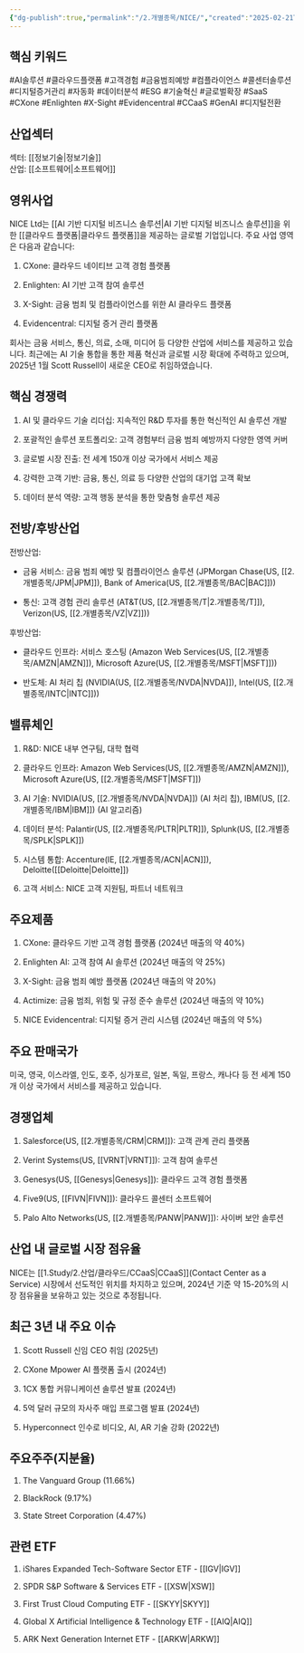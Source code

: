 ```yaml
---
{"dg-publish":true,"permalink":"/2.개별종목/NICE/","created":"2025-02-21T10:59:04.762+09:00","updated":"2025-06-03T20:06:00.323+09:00"}
---
```


## 핵심 키워드

#AI솔루션 #클라우드플랫폼 #고객경험 #금융범죄예방 #컴플라이언스 #콜센터솔루션 #디지털증거관리 #자동화 #데이터분석 #ESG #기술혁신 #글로벌확장 #SaaS #CXone #Enlighten #X-Sight #Evidencentral #CCaaS #GenAI #디지털전환

## 산업섹터

섹터: [[정보기술\|정보기술]]  
산업: [[소프트웨어\|소프트웨어]]

## 영위사업

NICE Ltd는 [[AI 기반 디지털 비즈니스 솔루션\|AI 기반 디지털 비즈니스 솔루션]]을 위한 [[클라우드 플랫폼\|클라우드 플랫폼]]을 제공하는 글로벌 기업입니다. 주요 사업 영역은 다음과 같습니다:

1. CXone: 클라우드 네이티브 고객 경험 플랫폼
    
2. Enlighten: AI 기반 고객 참여 솔루션
    
3. X-Sight: 금융 범죄 및 컴플라이언스를 위한 AI 클라우드 플랫폼
    
4. Evidencentral: 디지털 증거 관리 플랫폼
    

회사는 금융 서비스, 통신, 의료, 소매, 미디어 등 다양한 산업에 서비스를 제공하고 있습니다. 최근에는 AI 기술 통합을 통한 제품 혁신과 글로벌 시장 확대에 주력하고 있으며, 2025년 1월 Scott Russell이 새로운 CEO로 취임하였습니다.

## 핵심 경쟁력

1. AI 및 클라우드 기술 리더십: 지속적인 R&D 투자를 통한 혁신적인 AI 솔루션 개발
    
2. 포괄적인 솔루션 포트폴리오: 고객 경험부터 금융 범죄 예방까지 다양한 영역 커버
    
3. 글로벌 시장 진출: 전 세계 150개 이상 국가에서 서비스 제공
    
4. 강력한 고객 기반: 금융, 통신, 의료 등 다양한 산업의 대기업 고객 확보
    
5. 데이터 분석 역량: 고객 행동 분석을 통한 맞춤형 솔루션 제공
    

## 전방/후방산업

전방산업:

- 금융 서비스: 금융 범죄 예방 및 컴플라이언스 솔루션 (JPMorgan Chase(US, [[2.개별종목/JPM\|JPM]]), Bank of America(US, [[2.개별종목/BAC\|BAC]]))
    
- 통신: 고객 경험 관리 솔루션 (AT&T(US, [[2.개별종목/T\|2.개별종목/T]]), Verizon(US, [[2.개별종목/VZ\|VZ]]))
    

후방산업:

- 클라우드 인프라: 서비스 호스팅 (Amazon Web Services(US, [[2.개별종목/AMZN\|AMZN]]), Microsoft Azure(US, [[2.개별종목/MSFT\|MSFT]]))
    
- 반도체: AI 처리 칩 (NVIDIA(US, [[2.개별종목/NVDA\|NVDA]]), Intel(US, [[2.개별종목/INTC\|INTC]]))
    

## 밸류체인

1. R&D: NICE 내부 연구팀, 대학 협력
    
2. 클라우드 인프라: Amazon Web Services(US, [[2.개별종목/AMZN\|AMZN]]), Microsoft Azure(US, [[2.개별종목/MSFT\|MSFT]])
    
3. AI 기술: NVIDIA(US, [[2.개별종목/NVDA\|NVDA]]) (AI 처리 칩), IBM(US, [[2.개별종목/IBM\|IBM]]) (AI 알고리즘)
    
4. 데이터 분석: Palantir(US, [[2.개별종목/PLTR\|PLTR]]), Splunk(US, [[2.개별종목/SPLK\|SPLK]])
    
5. 시스템 통합: Accenture(IE, [[2.개별종목/ACN\|ACN]]), Deloitte([[Deloitte\|Deloitte]])
    
6. 고객 서비스: NICE 고객 지원팀, 파트너 네트워크
    

## 주요제품

1. CXone: 클라우드 기반 고객 경험 플랫폼 (2024년 매출의 약 40%)
    
2. Enlighten AI: 고객 참여 AI 솔루션 (2024년 매출의 약 25%)
    
3. X-Sight: 금융 범죄 예방 플랫폼 (2024년 매출의 약 20%)
    
4. Actimize: 금융 범죄, 위험 및 규정 준수 솔루션 (2024년 매출의 약 10%)
    
5. NICE Evidencentral: 디지털 증거 관리 시스템 (2024년 매출의 약 5%)
    

## 주요 판매국가

미국, 영국, 이스라엘, 인도, 호주, 싱가포르, 일본, 독일, 프랑스, 캐나다 등 전 세계 150개 이상 국가에서 서비스를 제공하고 있습니다.

## 경쟁업체

1. Salesforce(US, [[2.개별종목/CRM\|CRM]]): 고객 관계 관리 플랫폼
    
2. Verint Systems(US, [[VRNT\|VRNT]]): 고객 참여 솔루션
    
3. Genesys(US, [[Genesys\|Genesys]]): 클라우드 고객 경험 플랫폼
    
4. Five9(US, [[FIVN\|FIVN]]): 클라우드 콜센터 소프트웨어
    
5. Palo Alto Networks(US, [[2.개별종목/PANW\|PANW]]): 사이버 보안 솔루션
    

## 산업 내 글로벌 시장 점유율

NICE는 [[1.Study/2.산업/클라우드/CCaaS\|CCaaS]](Contact Center as a Service) 시장에서 선도적인 위치를 차지하고 있으며, 2024년 기준 약 15-20%의 시장 점유율을 보유하고 있는 것으로 추정됩니다.

## 최근 3년 내 주요 이슈

1. Scott Russell 신임 CEO 취임 (2025년)
    
2. CXone Mpower AI 플랫폼 출시 (2024년)
    
3. 1CX 통합 커뮤니케이션 솔루션 발표 (2024년)
    
4. 5억 달러 규모의 자사주 매입 프로그램 발표 (2024년)
    
5. Hyperconnect 인수로 비디오, AI, AR 기술 강화 (2022년)
    

## 주요주주(지분율)

1. The Vanguard Group (11.66%)
    
2. BlackRock (9.17%)
    
3. State Street Corporation (4.47%)
    

## 관련 ETF

1. iShares Expanded Tech-Software Sector ETF - [[IGV\|IGV]]
    
2. SPDR S&P Software & Services ETF - [[XSW\|XSW]]
    
3. First Trust Cloud Computing ETF - [[SKYY\|SKYY]]
    
4. Global X Artificial Intelligence & Technology ETF - [[AIQ\|AIQ]]
    
5. ARK Next Generation Internet ETF - [[ARKW\|ARKW]]